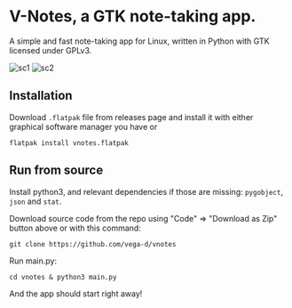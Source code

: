 # V-Notes, a GTK note-taking app.

A simple and fast note-taking app for Linux, written in Python with GTK licensed under GPLv3.

![sc1](https://user-images.githubusercontent.com/35414314/149639759-a47ab6c9-5bbc-40cf-ba41-f2a47183d5e5.png)
![sc2](https://user-images.githubusercontent.com/35414314/149639744-419d55db-f3ae-48e2-9c92-b5b9c535ad82.png)


## Installation
Download `.flatpak` file from releases page and install it with either graphical software manager you have or
```commandline
flatpak install vnotes.flatpak
```


## Run from source

Install python3, and relevant dependencies if those are missing: `pygobject`, `json` and `stat`. 

Download source code from the repo using "Code" => "Download as Zip" button above or with this command:
```commandline 
git clone https://github.com/vega-d/vnotes
```

Run main.py:
```commandline
cd vnotes & python3 main.py
```

And the app should start right away!

